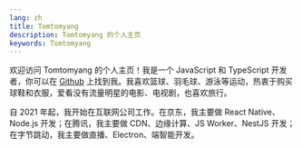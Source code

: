 ```yaml
---
lang: zh
title: Tomtomyang
description: Tomtomyang 的个人主页
keywords: Tomtomyang
---
```


欢迎访问 Tomtomyang 的个人主页！我是一个 JavaScript 和 TypeScript 开发者，你可以在 [Github](https://github.com/tomtomyang) 上找到我。我喜欢篮球、羽毛球、游泳等运动，热衷于购买球鞋和衣服，爱看没有流量明星的电影、电视剧，也喜欢旅行。

自 2021 年起，我开始在互联网公司工作。在京东，我主要做 React Native、Node.js 开发；在腾讯，我主要做 CDN、边缘计算、JS Worker、NestJS 开发；在字节跳动，我主要做直播、Electron、端智能开发。

